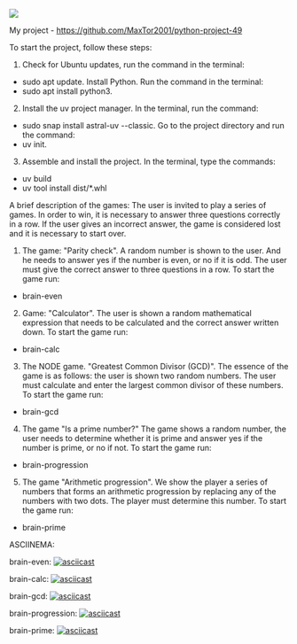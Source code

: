 <a href="https://codeclimate.com/github/MaxTor2001/python-project-49/maintainability"><img 
src="https://api.codeclimate.com/v1/badges/03c530ba0ac369e38585/maintainability" /></a>

My project - https://github.com/MaxTor2001/python-project-49

To start the project, follow these steps:
1. Check for Ubuntu updates, run the command in the terminal:
- sudo apt update.
Install Python. Run the command in the terminal:
- sudo apt install python3.
2. Install the uv project manager. In the terminal, run the command:
- sudo snap install astral-uv --classic. 
Go to the project directory and run the command:
- uv init.
3. Assemble and install the project. In the terminal, type the commands:
- uv build
- uv tool install dist/*.whl

A brief description of the games:
The user is invited to play a series of games. In order to win, it is necessary to answer three questions correctly in a row. If the user gives an incorrect answer, the game is considered lost and it is necessary to start over.
1. The game: "Parity check". A random number is shown to the user. And he needs to answer yes if the number is even, or no if it is odd. The user must give the correct answer to three questions in a row.
To start the game run: 
- brain-even
2. Game: "Calculator". The user is shown a random mathematical expression that needs to be calculated and the correct answer written down.
To start the game run: 
- brain-calc
3. The NODE game. "Greatest Common Divisor (GCD)". The essence of the game is as follows: the user is shown two random numbers. The user must calculate and enter the largest common divisor of these numbers.
To start the game run: 
- brain-gcd
4. The game "Is a prime number?" The game shows a random number, the user needs to determine whether it is prime and answer yes if the number is prime, or no if not.
To start the game run: 
- brain-progression
5. The game "Arithmetic progression". We show the player a series of numbers that forms an arithmetic progression by replacing any of the numbers with two dots. The player must determine this number.
To start the game run: 
- brain-prime



ASCIINEMA:

brain-even: [![asciicast][def4]](https://asciinema.org/a/rok2pwHVEWa8CgUWlsZGw18ga)

brain-calc: [![asciicast][def5]][def5]

brain-gcd: [![asciicast][def3]][def3]

brain-progression: [![asciicast][def2]][def2]

brain-prime: [![asciicast][def]][def]

[def]: https://asciinema.org/a/8iDI426OeLADrjD2joEIF3plZ
[def2]: https://asciinema.org/a/g0Cwl9Rfy2S8xlCGwDtiPOSx3
[def3]: https://asciinema.org/a/FKt0paXJSRX3HxfkBOh724GDI
[def4]: https://asciinema.org/a/rok2pwHVEWa8CgUWlsZGw18ga.svg
[def5]: https://asciinema.org/a/BGB6x83eDp6zDnp2GV4fcJlt6